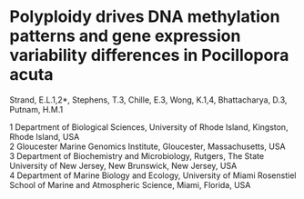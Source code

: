 # Polyploidy drives DNA methylation patterns and gene expression variability differences in Pocillopora acuta 

Strand, E.L.1,2*, Stephens, T.3, Chille, E.3, Wong, K.1,4, Bhattacharya, D.3, Putnam, H.M.1 

1 Department of Biological Sciences, University of Rhode Island, Kingston, Rhode Island, USA  
2 Gloucester Marine Genomics Institute, Gloucester, Massachusetts, USA   
3 Department of Biochemistry and Microbiology, Rutgers, The State University of New Jersey, New Brunswick, New Jersey, USA  
4 Department of Marine Biology and Ecology, University of Miami Rosenstiel School of Marine and Atmospheric Science, Miami, Florida, USA   

![]()
